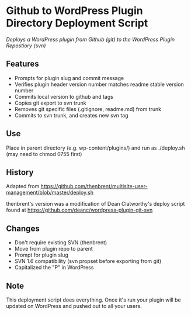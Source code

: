 Github to WordPress Plugin Directory Deployment Script
======================================================
*Deploys a WordPress plugin from Github (git) to the WordPress Plugin Repostiory (svn)*

Features
--------

* Prompts for plugin slug and commit message 
* Verifies plugin header version number matches readme stable version number
* Commits local version to github and tags
* Copies git export to svn trunk
* Removes git specific files (.gitignore, readme.md) from trunk
* Commits to svn trunk, and creates new svn tag

Use
---

Place in parent directory (e.g. wp-content/plugins/) and run as ./deploy.sh (may need to chmod 0755 first)

History
-------

Adapted from https://github.com/thenbrent/multisite-user-management/blob/master/deploy.sh

thenbrent's version was a modification of Dean Clatworthy's deploy script found at
https://github.com/deanc/wordpress-plugin-git-svn

Changes
-------

* Don't require existing SVN (thenbrent)
* Move from plugin repo to parent
* Prompt for plugin slug
* SVN 1.6 compatibility (svn propset before exporting from git)
* Capitalized the "P" in WordPress

Note
-----

This deployment script does everything. Once it's run your plugin will be updated on WordPress and pushed out to all your users. 